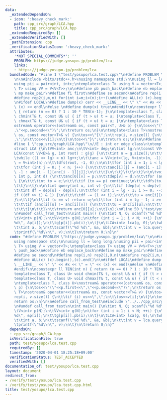 ```yaml
---
data:
  _extendedDependsOn:
  - icon: ':heavy_check_mark:'
    path: cpp_src/graph/LCA.hpp
    title: cpp_src/graph/LCA.hpp
  _extendedRequiredBy: []
  _extendedVerifiedWith: []
  _pathExtension: cpp
  _verificationStatusIcon: ':heavy_check_mark:'
  attributes:
    '*NOT_SPECIAL_COMMENTS*': ''
    PROBLEM: https://judge.yosupo.jp/problem/lca
    links:
    - https://judge.yosupo.jp/problem/lca
  bundledCode: "#line 1 \"test/yosupo/lca.test.cpp\"\n#define PROBLEM \"https://judge.yosupo.jp/problem/lca\"\
    \n\n#include <bits/stdc++.h>\nusing namespace std;\n\nusing ll = long long;\n\
    using pii = pair<int, int>;\ntemplate<class T> using V = vector<T>;\ntemplate<class\
    \ T> using VV = V<V<T>>;\n\n#define pb push_back\n#define eb emplace_back\n#define\
    \ mp make_pair\n#define fi first\n#define se second\n#define rep(i,n) rep2(i,0,n)\n\
    #define rep2(i,m,n) for(int i=m;i<(n);i++)\n#define ALL(c) (c).begin(),(c).end()\n\
    \n#ifdef LOCAL\n#define dump(x) cerr << __LINE__ << \" \" << #x << \" = \" <<\
    \ (x) << endl\n#else \n#define dump(x) true\n#endif\n\nconstexpr ll TEN(int n)\
    \ { return (n == 0) ? 1 : 10 * TEN(n-1); }\n\ntemplate<class T, class U> void\
    \ chmin(T& t, const U& u) { if (t > u) t = u; }\ntemplate<class T, class U> void\
    \ chmax(T& t, const U& u) { if (t < u) t = u; }\n\ntemplate<class T, class U>\n\
    ostream& operator<<(ostream& os, const pair<T, U>& p) {\n\tos<<\"(\"<<p.first<<\"\
    ,\"<<p.second<<\")\";\n\treturn os;\n}\n\ntemplate<class T>\nostream& operator<<(ostream&\
    \ os, const vector<T>& v) {\n\tos<<\"{\";\n\trep(i, v.size()) {\n\t\tif (i) os<<\"\
    ,\";\n\t\tos<<v[i];\n\t}\n\tos<<\"}\";\n\treturn os;\n}\n\n#define call_from_test\n\
    #line 1 \"cpp_src/graph/LCA.hpp\"\n//E : int or edge class\n\ntemplate<class E>\n\
    struct LCA {\n\tVV<int> anc;\n\tV<int> dep;\n\tint lg;\n\tconst VV<E>& g;\n\n\t\
    LCA(const VV<E>& g, int root) : g(g) {\n\t\tint n = g.size();\n\t\tlg = 1;\n\t\
    \twhile ((1 << lg) < n) lg++;\n\t\tanc = VV<int>(lg, V<int>(n, -1));\n\t\tdep\
    \ = V<int>(n);\n\t\tdfs(root, -1, 0);\n\n\t\tfor (int i = 1; i < lg; i++) {\n\t\
    \t\tfor (int j = 0; j < n; j++) {\n\t\t\t\tanc[i][j] = (anc[i - 1][j] == -1) ?\
    \ -1 : anc[i - 1][anc[i - 1][j]];\n\t\t\t}\n\t\t}\t\t\n\t}\n\n\tvoid dfs(int v,\
    \ int p, int d) {\n\t\tanc[0][v] = p;\n\t\tdep[v] = d;\n\t\tfor (auto e : g[v])\
    \ {\n\t\t\tint to = e;\n\t\t\tif (to == p) continue;\n\t\t\tdfs(to, v, d + 1);\n\
    \t\t}\n\t}\n\n\tint query(int u, int v) {\n\t\tif (dep[u] < dep[v]) swap(u, v);\n\
    \t\tint df = dep[u] - dep[v];\n\t\tfor (int i = lg - 1; i >= 0; --i) {\n\t\t\t\
    if ((df >> i) & 1) {\n\t\t\t\tdf -= (1 << i);\n\t\t\t\tu = anc[i][u];\n\t\t\t\
    }\n\t\t}\n\t\tif (u == v) return u;\n\t\tfor (int i = lg - 1; i >= 0; --i) {\n\
    \t\t\tif (anc[i][u] != anc[i][v]) {\n\t\t\t\tu = anc[i][u];\n\t\t\t\tv = anc[i][v];\n\
    \t\t\t}\n\t\t}\n\t\treturn anc[0][u];\n\t}\n};\n#line 50 \"test/yosupo/lca.test.cpp\"\
    \n#undef call_from_test\n\nint main() {\n\tint N, Q; scanf(\"%d %d\", &N, &Q);\n\
    \tV<int> p(N);\n\tVV<int> g(N);\n\tfor (int i = 1; i < N; ++i) {\n\t\tscanf(\"\
    %d\", &p[i]);\n\t\tg[p[i]].pb(i);\n\t}\n\tLCA<int> lca(g, 0);\n\twhile (Q--) {\n\
    \t\tint a, b;\n\t\tscanf(\"%d %d\", &a, &b);\n\t\tint v = lca.query(a, b);\n\t\
    \tprintf(\"%d\\n\", v);\n\t}\n\treturn 0;\n}\n"
  code: "#define PROBLEM \"https://judge.yosupo.jp/problem/lca\"\n\n#include <bits/stdc++.h>\n\
    using namespace std;\n\nusing ll = long long;\nusing pii = pair<int, int>;\ntemplate<class\
    \ T> using V = vector<T>;\ntemplate<class T> using VV = V<V<T>>;\n\n#define pb\
    \ push_back\n#define eb emplace_back\n#define mp make_pair\n#define fi first\n\
    #define se second\n#define rep(i,n) rep2(i,0,n)\n#define rep2(i,m,n) for(int i=m;i<(n);i++)\n\
    #define ALL(c) (c).begin(),(c).end()\n\n#ifdef LOCAL\n#define dump(x) cerr <<\
    \ __LINE__ << \" \" << #x << \" = \" << (x) << endl\n#else \n#define dump(x) true\n\
    #endif\n\nconstexpr ll TEN(int n) { return (n == 0) ? 1 : 10 * TEN(n-1); }\n\n\
    template<class T, class U> void chmin(T& t, const U& u) { if (t > u) t = u; }\n\
    template<class T, class U> void chmax(T& t, const U& u) { if (t < u) t = u; }\n\
    \ntemplate<class T, class U>\nostream& operator<<(ostream& os, const pair<T, U>&\
    \ p) {\n\tos<<\"(\"<<p.first<<\",\"<<p.second<<\")\";\n\treturn os;\n}\n\ntemplate<class\
    \ T>\nostream& operator<<(ostream& os, const vector<T>& v) {\n\tos<<\"{\";\n\t\
    rep(i, v.size()) {\n\t\tif (i) os<<\",\";\n\t\tos<<v[i];\n\t}\n\tos<<\"}\";\n\t\
    return os;\n}\n\n#define call_from_test\n#include \"../../cpp_src/graph/LCA.hpp\"\
    \n#undef call_from_test\n\nint main() {\n\tint N, Q; scanf(\"%d %d\", &N, &Q);\n\
    \tV<int> p(N);\n\tVV<int> g(N);\n\tfor (int i = 1; i < N; ++i) {\n\t\tscanf(\"\
    %d\", &p[i]);\n\t\tg[p[i]].pb(i);\n\t}\n\tLCA<int> lca(g, 0);\n\twhile (Q--) {\n\
    \t\tint a, b;\n\t\tscanf(\"%d %d\", &a, &b);\n\t\tint v = lca.query(a, b);\n\t\
    \tprintf(\"%d\\n\", v);\n\t}\n\treturn 0;\n}"
  dependsOn:
  - cpp_src/graph/LCA.hpp
  isVerificationFile: true
  path: test/yosupo/lca.test.cpp
  requiredBy: []
  timestamp: '2020-04-01 18:25:18+09:00'
  verificationStatus: TEST_ACCEPTED
  verifiedWith: []
documentation_of: test/yosupo/lca.test.cpp
layout: document
redirect_from:
- /verify/test/yosupo/lca.test.cpp
- /verify/test/yosupo/lca.test.cpp.html
title: test/yosupo/lca.test.cpp
---
```

